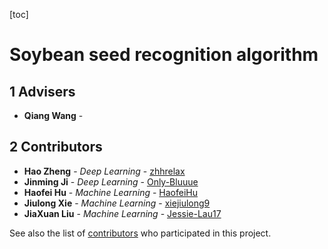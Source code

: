 [toc]

# **Soybean seed recognition algorithm**

## **1 Advisers**
* **Qiang Wang** - []()

## **2 Contributors**
* **Hao Zheng** - *Deep Learning* - [zhhrelax](https://github.com/zhhrelax)
* **Jinming Ji** - *Deep Learning* - [Only-Bluuue](https://github.com/Only-Bluuue)
* **Haofei Hu** - *Machine Learning* - [HaofeiHu](https://github.com/HaofeiHu)
* **Jiulong Xie** - *Machine Learning* - [xiejiulong9](https://github.com/xiejiulong9)
* **JiaXuan Liu** - *Machine Learning* - [Jessie-Lau17](https://github.com/Jessie-Lau17)
 
See also the list of [contributors](https://github.com/Jessie-Lau17/Soybean-seed-recognition-algorithm/graphs/contributors) who participated in this project.
